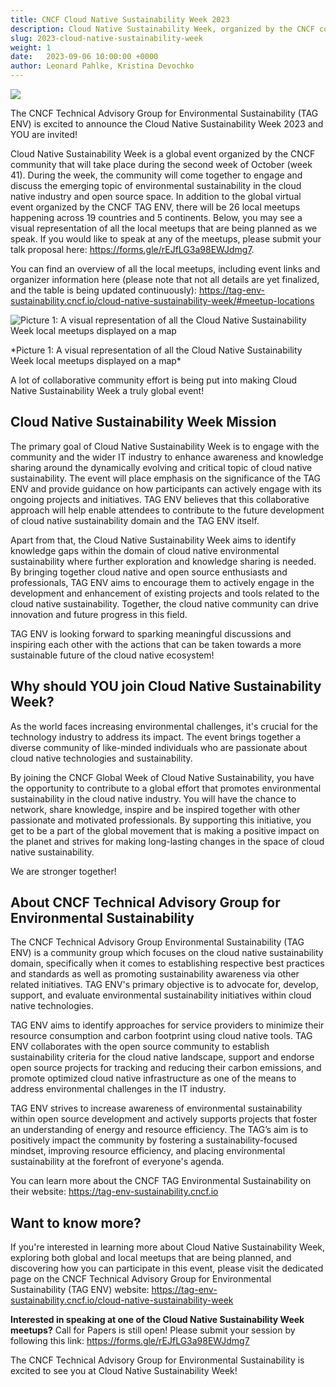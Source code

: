 ```yaml
---
title: CNCF Cloud Native Sustainability Week 2023
description: Cloud Native Sustainability Week, organized by the CNCF community, is a global event in the second week of October focused on environmental sustainability in the cloud native space, featuring a global virtual event and 26 local meetups across 19 countries and 5 continents.
slug: 2023-cloud-native-sustainability-week
weight: 1
date:   2023-09-06 10:00:00 +0000
author: Leonard Pahlke, Kristina Devochko
---
```


<p class="mt-5 mb-5"><img src="/images/blogs/2023-09-cloud-native-sustainability-week/banner.png"></p>

The CNCF Technical Advisory Group for Environmental Sustainability (TAG ENV) is excited to announce the Cloud Native Sustainability Week 2023 and YOU are invited! 

Cloud Native Sustainability Week is a global event organized by the CNCF community that will take place during the second week of October (week 41). During the week, the community will come together to engage and discuss the emerging topic of environmental sustainability in the cloud native industry and open source space. In addition to the global virtual event organized by the CNCF TAG ENV, there will be 26 local meetups happening across 19 countries and 5 continents. Below, you may see a visual representation of all the local meetups that are being planned as we speak. If you would like to speak at any of the meetups, please submit your talk proposal here: https://forms.gle/rEJfLG3a98EWJdmg7.

You can find an overview of all the local meetups, including event links and organizer information here (please note that not all details are yet finalized, and the table is being updated continuously): https://tag-env-sustainability.cncf.io/cloud-native-sustainability-week/#meetup-locations   

<p class="mt-5 mb-5"><img src="/images/blogs/2023-09-cloud-native-sustainability-week/map.png" alt="Picture 1: A visual representation of all the Cloud Native Sustainability Week local meetups displayed on a map"></p>
*Picture 1: A visual representation of all the Cloud Native Sustainability Week local meetups displayed on a map*

A lot of collaborative community effort is being put into making Cloud Native Sustainability Week a truly global event!

## Cloud Native Sustainability Week Mission

The primary goal of Cloud Native Sustainability Week is to engage with the community and the wider IT industry to enhance awareness and knowledge sharing around the dynamically evolving and critical topic of cloud native sustainability. The event will place emphasis on the significance of the TAG ENV and provide guidance on how participants can actively engage with its ongoing projects and initiatives. TAG ENV believes that this collaborative approach will help enable attendees to contribute to the future development of cloud native sustainability domain and the TAG ENV itself.

Apart from that, the Cloud Native Sustainability Week aims to identify knowledge gaps within the domain of cloud native environmental sustainability where further exploration and knowledge sharing is needed. By bringing together cloud native and open source enthusiasts and professionals, TAG ENV aims to encourage them to actively engage in the development and enhancement of existing projects and tools related to the cloud native sustainability. Together, the cloud native community can drive innovation and future progress in this field.

TAG ENV is looking forward to sparking meaningful discussions and inspiring each other with the actions that can be taken towards a more sustainable future of the cloud native ecosystem!

## Why should YOU join Cloud Native Sustainability Week?

As the world faces increasing environmental challenges, it's crucial for the technology industry to address its impact. The event brings together a diverse community of like-minded individuals who are passionate about cloud native technologies and sustainability. 

By joining the CNCF Global Week of Cloud Native Sustainability, you have the opportunity to contribute to a global effort that promotes environmental sustainability in the cloud native industry. You will have the chance to network, share knowledge, inspire and be inspired together with other passionate and motivated professionals. By supporting this initiative, you get to be a part of the global movement that is making a positive impact on the planet and strives for making long-lasting changes in the space of cloud native sustainability.

We are stronger together!

## About CNCF Technical Advisory Group for Environmental Sustainability

The CNCF Technical Advisory Group Environmental Sustainability (TAG ENV) is a community group which focuses on the cloud native sustainability domain, specifically when it comes to establishing respective best practices and standards as well as promoting sustainability awareness via other related initiatives. TAG ENV's primary objective is to advocate for, develop, support, and evaluate environmental sustainability initiatives within cloud native technologies.

TAG ENV aims to identify approaches for service providers to minimize their resource consumption and carbon footprint using cloud native tools. TAG ENV collaborates with the open source community to establish sustainability criteria for the cloud native landscape, support and endorse open source projects for tracking and reducing their carbon emissions, and promote optimized cloud native infrastructure as one of the means to address environmental challenges in the IT industry.

TAG ENV strives to increase awareness of environmental sustainability within open source development and actively supports projects that foster an understanding of energy and resource efficiency. The TAG’s aim is to positively impact the community by fostering a sustainability-focused mindset, improving resource efficiency, and placing environmental sustainability at the forefront of everyone's agenda.

You can learn more about the CNCF TAG Environmental Sustainability on their website: https://tag-env-sustainability.cncf.io 

## Want to know more?

If you're interested in learning more about Cloud Native Sustainability Week, exploring both global and local meetups that are being planned, and discovering how you can participate in this event, please visit the dedicated page on the CNCF Technical Advisory Group for Environmental Sustainability (TAG ENV) website: https://tag-env-sustainability.cncf.io/cloud-native-sustainability-week

**Interested in speaking at one of the Cloud Native Sustainability Week meetups?** Call for Papers is still open! Please submit your session by following this link: https://forms.gle/rEJfLG3a98EWJdmg7

The CNCF Technical Advisory Group for Environmental Sustainability is excited to see you at Cloud Native Sustainability Week!

